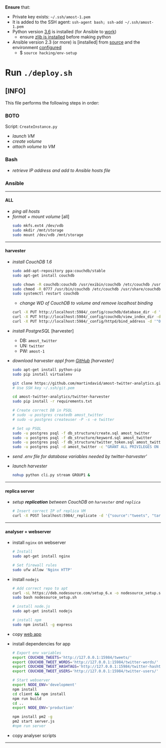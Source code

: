 **Ensure** that:
- Private key exists: ```~/.ssh/amost-1.pem```
- It is added to the SSH agent: ```ssh-agent bash; ssh-add ~/.ssh/amost-1.pem```
- Python version [3.6](https://www.python.org/downloads/release/python-361/) is installed (for Ansible to [work](https://github.com/ansible/ansible/issues/23680))
    - ensure [zlib is installed](https://stackoverflow.com/questions/12344970/building-python-from-source-with-zlib-support) before making python
- Ansible version 2.3 (or more) is [installed] from [source](https://github.com/ansible/ansible) and the environment [configured](https://github.com/ahes/ansible-filter-plugins/issues/2)
    - $ ```source hacking/env-setup```

Run ```./deploy.sh```
===

## [INFO]

This file performs the following steps in order:
### **BOTO**
Script: ```CreateInstance.py```
- _launch VM_
- _create volume_
- _attach volume to VM_

### **Bash**
 - _retrieve IP address and add to Ansible hosts file_
    
### **Ansible**
---
#### ALL
- _ping all hosts_
- _format + mount volume_ [all]
    ```bash
    sudo mkfs.ext4 /dev/vdb
    sudo mkdir /mnt/storage
    sudo mount /dev/vdb /mnt/storage
    ```
---
#### harvester
- _install CouchDB 1.6_
    ```bash
    sudo add-apt-repository ppa:couchdb/stable
    sudo apt-get install couchdb

    sudo chown -R couchdb:couchdb /usr/exibin/couchdb /etc/couchdb /usr/share/couchdb
    sudo chmod -R 0777 /usr/bin/couchdb /etc/couchdb /usr/share/couchdb
    sudo systemctl restart couchdb
    ```
    - _change WD of CouchDB to volume and remove localhost binding_
    ```bash
    curl -X PUT http://localhost:5984/_config/couchdb/database_dir -d '"/mnt/storage/couchdb"'
    curl -X PUT http://localhost:5984/_config/couchdb/view_index_dir -d '"/mnt/storage/couchdb"'
    curl -X PUT http://localhost:5984/_config/httpd/bind_address -d '"0.0.0.0"'
    ```
- _install PostgreSQL_  [harvester]
    - DB: ```amost_twitter```
    - UN: ```twitter```
    - PW: ```amost-1```

- _download harvester appl from [GitHub](https://github.com/martindavid/amost-twitter-analytics)   [harvester]_
    ```bash
    sudo apt-get install python-pip
    sudo pip install virtualenv
    
    git clone https://github.com/martindavid/amost-twitter-analytics.git
    # Use SSH key ~/.ssh/git.pem

    cd amost-twitter-analytics/twitter-harvester
    sudo pip install -r requirements.txt
    
    # Create correct DB in PSQL
    # sudo -u postgres createdb amost_twitter
    # sudo -u postgres createuser -P -s -e twitter
    
    # Set up PSQL
    sudo -u postgres psql -f db_structure/create.sql amost_twitter
    sudo -u postgres psql -f db_structure/keyword.sql amost_twitter
    sudo -u postgres psql -f db_structure/twitter_token.sql amost_twitter
    sudo -u postgres psql -d amost_twitter -c "GRANT ALL PRIVILEGES ON ALL TABLES IN SCHEMA public TO twitter;"
- _send .env file for database variables needed by twitter-harvester'_

- _launch harvester_
    ```bash
    nohup python cli.py stream GROUP1 &
    ```
---
#### replica server
- _setup **replication** between CouchDB on ```harvester``` and ```replica```_
    ```bash
    # Insert correct IP of replica VM
    curl -X POST localhost:5984/_replicate -d '{"source":"tweets", "target":"http://<replica_server>:5984/tweets", "continuous":true}' -H "Content-Type:application/json"
    ```
---

#### analyser + webserver

- install ```nginx``` on webserver
    ```bash
    # Install
    sudo apt-get install nginx

    # Set firewall rules
    sudo ufw allow 'Nginx HTTP'
    ```
- install ```nodejs```
    
    ```bash
    # Add correct repo to apt
    curl -sL https://deb.nodesource.com/setup_6.x -o nodesource_setup.sh
    sudo bash nodesource_setup.sh
    
    # install node.js
    sudo apt-get install nodejs

    # install npm
    sudo npm install -g express
    ```

- copy [web app](https://github.com/martindavid/amost-twitter-web)

- install dependencies for app
    ```bash
    # Export env variables
    export COUCHDB_TWEETS='http://127.0.0.1:15984/tweets/'
    export COUCHDB_TWEET_WORDS='http://127.0.0.1:15984/twitter-words/'
    export COUCHDB_TWEET_HASHTAGS='http://127.0.0.1:15984/twitter-hashtags/'
    export COUCHDB_TWEET_USERS='http://127.0.0.1:15984/twitter-users/'

    # Start webserver
    export NODE_ENV='development'
    npm install
    cd client && npm install
    npm run build
    cd ..
    export NODE_ENV='production'
    
    npm install pm2 -g
    pm2 start server.js
    #npm run server
    ```
- copy analyser scripts
---
